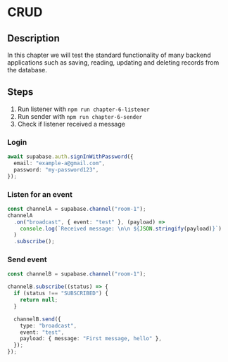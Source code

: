 # CRUD

## Description

In this chapter we will test the standard functionality of many backend applications such as saving, reading, updating and deleting records from the database.

## Steps

1. Run listener with `npm run chapter-6-listener`
2. Run sender with `npm run chapter-6-sender`
3. Check if listener received a message

### Login

```typescript
await supabase.auth.signInWithPassword({
  email: "example-a@gmail.com",
  password: "my-password123",
});
```

### Listen for an event

```typescript
const channelA = supabase.channel("room-1");
channelA
  .on("broadcast", { event: "test" }, (payload) =>
    console.log(`Received message: \n\n ${JSON.stringify(payload)}`)
  )
  .subscribe();
```

### Send event

```typescript
const channelB = supabase.channel("room-1");

channelB.subscribe((status) => {
  if (status !== "SUBSCRIBED") {
    return null;
  }

  channelB.send({
    type: "broadcast",
    event: "test",
    payload: { message: "First message, hello" },
  });
});
```

